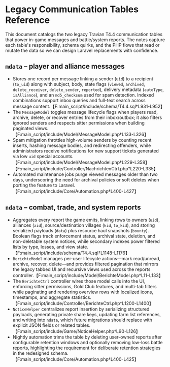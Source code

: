 # Legacy Communication Tables Reference

This document catalogs the two legacy Travian T4.4 communication tables that power in-game messages and battle/system reports. The notes capture each table's responsibility, schema quirks, and the PHP flows that read or mutate the data so we can design Laravel replacements with confidence.

## `mdata` – player and alliance messages
- Stores one record per message linking a sender (`uid`) to a recipient (`to_uid`) along with subject, body, state flags (`viewed`, `archived`, `delete_receiver`, `delete_sender`, `reported`), delivery metadata (`autoType`, `isAlliance`), and an `md5_checksum` used for spam detection. Indexed combinations support inbox queries and full-text search across message content.【F:main_script/include/schema/T4.4.sql†L931-L952】
- The `MessageModel` toggles message lifecycle flags when players read, archive, delete, or recover entries from their inbox/outbox; it also filters ignored senders and respects sitter permissions when building paginated views.【F:main_script/include/Model/MessageModel.php†L133-L326】
- Spam mitigation throttles high-volume senders by counting recent inserts, hashing message bodies, and redirecting offenders, while administrators receive notifications for new support tickets generated via low `uid` special accounts.【F:main_script/include/Model/MessageModel.php†L229-L358】【F:main_script/include/Controller/NachrichtenCtrl.php†L220-L335】
- Automated maintenance jobs purge viewed messages older than two days, underscoring the need for archival policies or soft deletes when porting the feature to Laravel.【F:main_script/include/Core/Automation.php†L400-L427】

## `ndata` – combat, trade, and system reports
- Aggregates every report the game emits, linking rows to owners (`uid`), alliances (`aid`), source/destination villages (`kid`, `to_kid`), and storing serialized payloads (`data`) plus resource haul snapshots (`bounty`). Boolean flags track enforcement status, archival state, deletion, and non-deletable system notices, while secondary indexes power filtered lists by type, losses, and view state.【F:main_script/include/schema/T4.4.sql†L1148-L1176】
- `BerichteModel` manages per-user lifecycle actions—mark read/unread, archive, recover, delete—and provides filtered pagination that mirrors the legacy tabbed UI and recursive views used across the reports controller.【F:main_script/include/Model/BerichteModel.php†L11-L133】
- The `BerichteCtrl` controller wires those model calls into the UI, enforcing sitter permissions, Gold Club features, and multi-tab filters while paginating and rendering overview rows with localized icons, timestamps, and aggregate statistics.【F:main_script/include/Controller/BerichteCtrl.php†L1200-L1400】
- `NoticeHelper` centralizes report insertion by serializing structured payloads, generating private share keys, updating farm list references, and writing into `ndata`, which future migrations should replace with explicit JSON fields or related tables.【F:main_script/include/Game/NoticeHelper.php†L90-L126】
- Nightly automation trims the table by deleting user-owned reports after configurable retention windows and optionally removing low-loss battle reports, highlighting the requirement for deliberate retention strategies in the redesigned schema.【F:main_script/include/Core/Automation.php†L400-L425】
